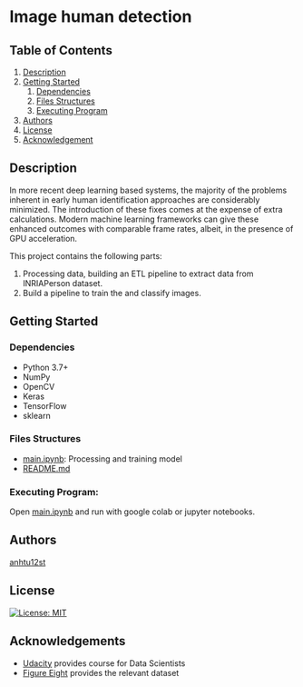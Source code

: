 # Image human detection

## Table of Contents

1. [Description](#description)
2. [Getting Started](#getting_started)
   1. [Dependencies](#dependencies)
   2. [Files Structures](#files_structures)
   3. [Executing Program](#execution)
3. [Authors](#authors)
4. [License](#license)
5. [Acknowledgement](#acknowledgement)

<a name="description"></a>
## Description

In more recent deep learning based systems, the majority of the problems inherent in early human identification approaches are considerably minimized. The introduction of these fixes comes at the expense of extra calculations. Modern machine learning frameworks can give these enhanced outcomes with comparable frame rates, albeit, in the presence of GPU acceleration.

This project contains the following parts:

1. Processing data, building an ETL pipeline to extract data from INRIAPerson dataset.
2. Build a pipeline to train the and classify images.

<a name="getting_started"></a>
## Getting Started

<a name="dependencies"></a>
### Dependencies

- Python 3.7+
- NumPy
- OpenCV
- Keras
- TensorFlow
- sklearn

<a name="files_structures"></a>
### Files Structures

- [main.ipynb](./main.ipynb): Processing and training model
- [README.md](./README.md)

<a name="execution"></a>
### Executing Program:

Open [main.ipynb](./main.ipynb) and run with google colab or jupyter notebooks.

<a name="authors"></a>
## Authors
[anhtu12st](https://github.com/anhtu12st)

<a name="license"></a>
## License
[![License: MIT](https://img.shields.io/badge/License-MIT-yellow.svg)](https://opensource.org/licenses/MIT)

<a name="acknowledgement"></a>
## Acknowledgements

* [Udacity](https://www.udacity.com/) provides course for Data Scientists
* [Figure Eight](https://www.figure-eight.com/) provides the relevant dataset
